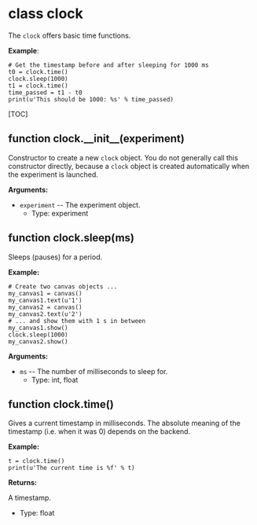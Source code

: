 <div class="ClassDoc YAMLDoc" id="clock" markdown="1">

# class __clock__

The `clock` offers basic time functions.

__Example__:

~~~ .python
# Get the timestamp before and after sleeping for 1000 ms
t0 = clock.time()
clock.sleep(1000)
t1 = clock.time()
time_passed = t1 - t0
print(u'This should be 1000: %s' % time_passed)
~~~

[TOC]

<div class="FunctionDoc YAMLDoc" id="clock-__init__" markdown="1">

## function __clock\.\_\_init\_\___\(experiment\)

Constructor to create a new `clock` object. You do not generally call this constructor directly, because a `clock` object is created automatically when the experiment is launched.

__Arguments:__

- `experiment` -- The experiment object.
	- Type: experiment

</div>

[clock.__init__]: #clock-__init__
[__init__]: #clock-__init__

<div class="FunctionDoc YAMLDoc" id="clock-sleep" markdown="1">

## function __clock\.sleep__\(ms\)

Sleeps (pauses) for a period.

__Example:__

~~~ .python
# Create two canvas objects ...
my_canvas1 = canvas()
my_canvas1.text(u'1')
my_canvas2 = canvas()
my_canvas2.text(u'2')
# ... and show them with 1 s in between
my_canvas1.show()
clock.sleep(1000)
my_canvas2.show()
~~~

__Arguments:__

- `ms` -- The number of milliseconds to sleep for.
	- Type: int, float

</div>

[clock.sleep]: #clock-sleep
[sleep]: #clock-sleep

<div class="FunctionDoc YAMLDoc" id="clock-time" markdown="1">

## function __clock\.time__\(\)

Gives a current timestamp in milliseconds. The absolute meaning of the timestamp (i.e. when it was 0) depends on the backend.

__Example:__

~~~ .python
t = clock.time()
print(u'The current time is %f' % t)
~~~

__Returns:__

A timestamp.

- Type: float

</div>

[clock.time]: #clock-time
[time]: #clock-time

</div>

[clock]: #clock


